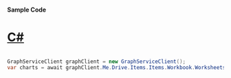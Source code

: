 #### Sample Code
# [C#](#tab/Csharp)

```C#

GraphServiceClient graphClient = new GraphServiceClient();
var charts = await graphClient.Me.Drive.Items.Items.Workbook.Worksheets.Worksheets.Charts.Request().GetAsync();

```